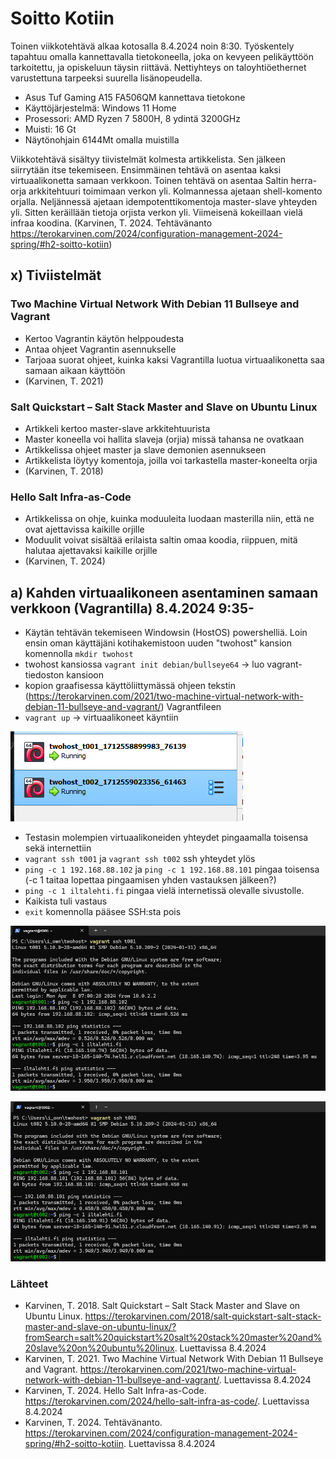 # Soitto Kotiin
Toinen viikkotehtävä alkaa kotosalla 8.4.2024 noin 8:30. Työskentely tapahtuu omalla kannettavalla tietokoneella, joka on kevyeen pelikäyttöön tarkoitettu, ja opiskeluun täysin riittävä. Nettiyhteys on taloyhtiöethernet varustettuna tarpeeksi suurella lisänopeudella.
- Asus Tuf Gaming A15 FA506QM kannettava tietokone
- Käyttöjärjestelmä: Windows 11 Home
- Prosessori: AMD Ryzen 7 5800H, 8 ydintä 3200GHz
- Muisti: 16 Gt
- Näytönohjain 6144Mt omalla muistilla

Viikkotehtävä sisältyy tiivistelmät kolmesta artikkelista. Sen jälkeen siirrytään itse tekemiseen. Ensimmäinen tehtävä on asentaa kaksi virtuaalikonetta samaan verkkoon. Toinen tehtävä on asentaa Saltin herra-orja arkkitehtuuri toimimaan verkon yli. Kolmannessa ajetaan shell-komento orjalla. Neljännessä ajetaan idempotenttikomentoja master-slave yhteyden yli. Sitten keräillään tietoja orjista verkon yli. Viimeisenä kokeillaan vielä infraa koodina. (Karvinen, T. 2024. Tehtävänanto https://terokarvinen.com/2024/configuration-management-2024-spring/#h2-soitto-kotiin)

## x) Tiviistelmät
### Two Machine Virtual Network With Debian 11 Bullseye and Vagrant
- Kertoo Vagrantin käytön helppoudesta
- Antaa ohjeet Vagrantin asennukselle
- Tarjoaa suorat ohjeet, kuinka kaksi Vagrantilla luotua virtuaalikonetta saa samaan aikaan käyttöön
- (Karvinen, T. 2021)

### Salt Quickstart – Salt Stack Master and Slave on Ubuntu Linux
- Artikkeli kertoo master-slave arkkitehtuurista
- Master koneella voi hallita slaveja (orjia) missä tahansa ne ovatkaan
- Artikkelissa ohjeet master ja slave demonien asennukseen
- Artikkelista löytyy komentoja, joilla voi tarkastella master-koneelta orjia
- (Karvinen, T. 2018)

### Hello Salt Infra-as-Code
- Artikkelissa on ohje, kuinka moduuleita luodaan masterilla niin, että ne ovat ajettavissa kaikille orjille
- Moduulit voivat sisältää erilaista saltin omaa koodia, riippuen, mitä halutaa ajettavaksi kaikille orjille
- (Karvinen, T. 2024)

## a) Kahden virtuaalikoneen asentaminen samaan verkkoon (Vagrantilla) 8.4.2024 9:35-
- Käytän tehtävän tekemiseen Windowsin (HostOS) powershelliä. Loin ensin oman käyttäjäni kotihakemistoon uuden "twohost" kansion komennolla `mkdir twohost`
- twohost kansiossa `vagrant init debian/bullseye64` -> luo vagrant-tiedoston kansioon
- kopion graafisessa käyttöliittymässä ohjeen tekstin (https://terokarvinen.com/2021/two-machine-virtual-network-with-debian-11-bullseye-and-vagrant/) Vagrantfileen
- `vagrant up` -> virtuaalikoneet käyntiin

![Add file: Upload](kuvat/vagrant-up.png)

- Testasin molempien virtuaalikoneiden yhteydet pingaamalla toisensa sekä internettiin
- `vagrant ssh t001` ja `vagrant ssh t002` ssh yhteydet ylös
- `ping -c 1 192.168.88.102` ja `ping -c 1 192.168.88.101` pingaa toisensa (-c 1 taitaa lopettaa pingaamisen yhden vastauksen jälkeen?)
- `ping -c 1 iltalehti.fi` pingaa vielä internetissä olevalle sivustolle.
- Kaikista tuli vastaus
- `exit` komennolla pääsee SSH:sta pois

![Add file: Upload](kuvat/t001.png)

![Add file: Upload](kuvat/t002.png)


### Lähteet
- Karvinen, T. 2018. Salt Quickstart – Salt Stack Master and Slave on Ubuntu Linux. https://terokarvinen.com/2018/salt-quickstart-salt-stack-master-and-slave-on-ubuntu-linux/?fromSearch=salt%20quickstart%20salt%20stack%20master%20and%20slave%20on%20ubuntu%20linux. Luettavissa 8.4.2024
- Karvinen, T. 2021. Two Machine Virtual Network With Debian 11 Bullseye and Vagrant. https://terokarvinen.com/2021/two-machine-virtual-network-with-debian-11-bullseye-and-vagrant/. Luettavissa 8.4.2024
- Karvinen, T. 2024. Hello Salt Infra-as-Code. https://terokarvinen.com/2024/hello-salt-infra-as-code/. Luettavissa 8.4.2024
- Karvinen, T. 2024. Tehtävänanto. https://terokarvinen.com/2024/configuration-management-2024-spring/#h2-soitto-kotiin. Luettavissa 8.4.2024
